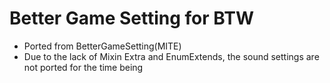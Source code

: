 # Better Game Setting for BTW
* Ported from BetterGameSetting(MITE)
* Due to the lack of Mixin Extra and EnumExtends, the sound settings are not ported for the time being
